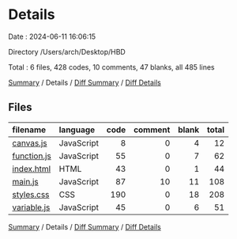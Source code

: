 # Details

Date : 2024-06-11 16:06:15

Directory /Users/arch/Desktop/HBD

Total : 6 files,  428 codes, 10 comments, 47 blanks, all 485 lines

[Summary](results.md) / Details / [Diff Summary](diff.md) / [Diff Details](diff-details.md)

## Files
| filename | language | code | comment | blank | total |
| :--- | :--- | ---: | ---: | ---: | ---: |
| [canvas.js](/canvas.js) | JavaScript | 8 | 0 | 4 | 12 |
| [function.js](/function.js) | JavaScript | 55 | 0 | 7 | 62 |
| [index.html](/index.html) | HTML | 43 | 0 | 1 | 44 |
| [main.js](/main.js) | JavaScript | 87 | 10 | 11 | 108 |
| [styles.css](/styles.css) | CSS | 190 | 0 | 18 | 208 |
| [variable.js](/variable.js) | JavaScript | 45 | 0 | 6 | 51 |

[Summary](results.md) / Details / [Diff Summary](diff.md) / [Diff Details](diff-details.md)